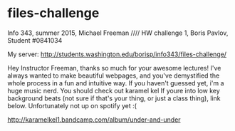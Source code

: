 # files-challenge
Info 343, summer 2015, Michael Freeman //// HW challenge 1, Boris Pavlov, Student #0841034

My server: http://students.washington.edu/borisp/info343/files-challenge/

Hey Instructor Freeman, thanks so much for your awesome lectures! I've always wanted to make beautiful webpages, and you've demystified the whole process in a fun and intuitive
way. If you haven't guessed yet, i'm a huge music nerd. You should check out karamel kel If youre into low key background beats (not sure if that's your thing, or just a class thing), link below. Unfortunately not up on spotify yet :(

http://karamelkel1.bandcamp.com/album/under-and-under
